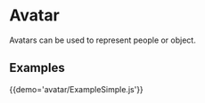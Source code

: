 # Avatar

Avatars can be used to represent people or object.

## Examples

{{demo='avatar/ExampleSimple.js'}}